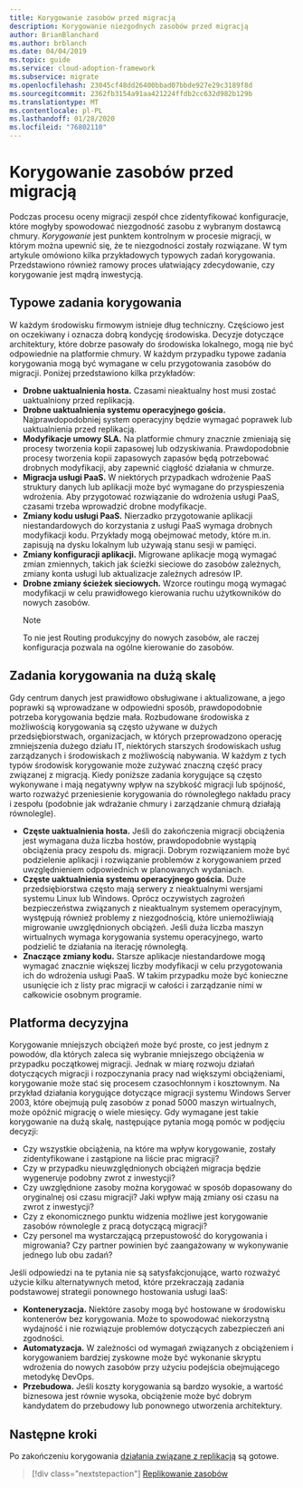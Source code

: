 ```yaml
---
title: Korygowanie zasobów przed migracją
description: Korygowanie niezgodnych zasobów przed migracją
author: BrianBlanchard
ms.author: brblanch
ms.date: 04/04/2019
ms.topic: guide
ms.service: cloud-adoption-framework
ms.subservice: migrate
ms.openlocfilehash: 23045cf48dd26400bbad07bbde927e29c3189f8d
ms.sourcegitcommit: 2362fb3154a91aa421224ffdb2cc632d982b129b
ms.translationtype: MT
ms.contentlocale: pl-PL
ms.lasthandoff: 01/28/2020
ms.locfileid: "76802110"
---
```

# <a name="remediate-assets-prior-to-migration"></a>Korygowanie zasobów przed migracją

Podczas procesu oceny migracji zespół chce zidentyfikować konfiguracje, które mogłyby spowodować niezgodność zasobu z wybranym dostawcą chmury. *Korygowanie* jest punktem kontrolnym w procesie migracji, w którym można upewnić się, że te niezgodności zostały rozwiązane. W tym artykule omówiono kilka przykładowych typowych zadań korygowania. Przedstawiono również ramowy proces ułatwiający zdecydowanie, czy korygowanie jest mądrą inwestycją.

## <a name="common-remediation-tasks"></a>Typowe zadania korygowania

W każdym środowisku firmowym istnieje dług techniczny. Częściowo jest on oczekiwany i oznacza dobrą kondycję środowiska. Decyzje dotyczące architektury, które dobrze pasowały do środowiska lokalnego, mogą nie być odpowiednie na platformie chmury. W każdym przypadku typowe zadania korygowania mogą być wymagane w celu przygotowania zasobów do migracji. Poniżej przedstawiono kilka przykładów:

- **Drobne uaktualnienia hosta.** Czasami nieaktualny host musi zostać uaktualniony przed replikacją.
- **Drobne uaktualnienia systemu operacyjnego gościa.** Najprawdopodobniej system operacyjny będzie wymagać poprawek lub uaktualnienia przed replikacją.
- **Modyfikacje umowy SLA.** Na platformie chmury znacznie zmieniają się procesy tworzenia kopii zapasowej lub odzyskiwania. Prawdopodobnie procesy tworzenia kopii zapasowych zapasów będą potrzebować drobnych modyfikacji, aby zapewnić ciągłość działania w chmurze.
- **Migracja usługi PaaS.** W niektórych przypadkach wdrożenie PaaS struktury danych lub aplikacji może być wymagane do przyspieszenia wdrożenia. Aby przygotować rozwiązanie do wdrożenia usługi PaaS, czasami trzeba wprowadzić drobne modyfikacje.
- **Zmiany kodu usługi PaaS.** Nierzadko przygotowanie aplikacji niestandardowych do korzystania z usługi PaaS wymaga drobnych modyfikacji kodu. Przykłady mogą obejmować metody, które m.in. zapisują na dysku lokalnym lub używają stanu sesji w pamięci.
- **Zmiany konfiguracji aplikacji.** Migrowane aplikacje mogą wymagać zmian zmiennych, takich jak ścieżki sieciowe do zasobów zależnych, zmiany konta usługi lub aktualizacje zależnych adresów IP.
- **Drobne zmiany ścieżek sieciowych.** Wzorce routingu mogą wymagać modyfikacji w celu prawidłowego kierowania ruchu użytkowników do nowych zasobów.
    > [!NOTE]
    > To nie jest Routing produkcyjny do nowych zasobów, ale raczej konfiguracja pozwala na ogólne kierowanie do zasobów.

## <a name="large-scale-remediation-tasks"></a>Zadania korygowania na dużą skalę

Gdy centrum danych jest prawidłowo obsługiwane i aktualizowane, a jego poprawki są wprowadzane w odpowiedni sposób, prawdopodobnie potrzeba korygowania będzie mała. Rozbudowane środowiska z możliwością korygowania są często używane w dużych przedsiębiorstwach, organizacjach, w których przeprowadzono operację zmniejszenia dużego działu IT, niektórych starszych środowiskach usług zarządzanych i środowiskach z możliwością nabywania. W każdym z tych typów środowisk korygowanie może zużywać znaczną część pracy związanej z migracją. Kiedy poniższe zadania korygujące są często wykonywane i mają negatywny wpływ na szybkość migracji lub spójność, warto rozważyć przeniesienie korygowania do równoległego nakładu pracy i zespołu (podobnie jak wdrażanie chmury i zarządzanie chmurą działają równolegle).

- **Częste uaktualnienia hosta.** Jeśli do zakończenia migracji obciążenia jest wymagana duża liczba hostów, prawdopodobnie wystąpią obciążenia pracy zespołu ds. migracji. Dobrym rozwiązaniem może być podzielenie aplikacji i rozwiązanie problemów z korygowaniem przed uwzględnieniem odpowiednich w planowanych wydaniach.
- **Częste uaktualnienia systemu operacyjnego gościa.** Duże przedsiębiorstwa często mają serwery z nieaktualnymi wersjami systemu Linux lub Windows. Oprócz oczywistych zagrożeń bezpieczeństwa związanych z nieaktualnym systemem operacyjnym, występują również problemy z niezgodnością, które uniemożliwiają migrowanie uwzględnionych obciążeń. Jeśli duża liczba maszyn wirtualnych wymaga korygowania systemu operacyjnego, warto podzielić te działania na iterację równoległą.
- **Znaczące zmiany kodu.** Starsze aplikacje niestandardowe mogą wymagać znacznie większej liczby modyfikacji w celu przygotowania ich do wdrożenia usługi PaaS. W takim przypadku może być konieczne usunięcie ich z listy prac migracji w całości i zarządzanie nimi w całkowicie osobnym programie.

## <a name="decision-framework"></a>Platforma decyzyjna

Korygowanie mniejszych obciążeń może być proste, co jest jednym z powodów, dla których zaleca się wybranie mniejszego obciążenia w przypadku początkowej migracji. Jednak w miarę rozwoju działań dotyczących migracji i rozpoczynania pracy nad większymi obciążeniami, korygowanie może stać się procesem czasochłonnym i kosztownym. Na przykład działania korygujące dotyczące migracji systemu Windows Server 2003, które obejmują pulę zasobów z ponad 5000 maszyn wirtualnych, może opóźnić migrację o wiele miesięcy. Gdy wymagane jest takie korygowanie na dużą skalę, następujące pytania mogą pomóc w podjęciu decyzji:

- Czy wszystkie obciążenia, na które ma wpływ korygowanie, zostały zidentyfikowane i zastąpione na liście prac migracji?
- Czy w przypadku nieuwzględnionych obciążeń migracja będzie wygeneruje podobny zwrot z inwestycji?
- Czy uwzględnione zasoby można korygować w sposób dopasowany do oryginalnej osi czasu migracji? Jaki wpływ mają zmiany osi czasu na zwrot z inwestycji?
- Czy z ekonomicznego punktu widzenia możliwe jest korygowanie zasobów równolegle z pracą dotyczącą migracji?
- Czy personel ma wystarczającą przepustowość do korygowania i migrowania? Czy partner powinien być zaangażowany w wykonywanie jednego lub obu zadań?

Jeśli odpowiedzi na te pytania nie są satysfakcjonujące, warto rozważyć użycie kilku alternatywnych metod, które przekraczają zadania podstawowej strategii ponownego hostowania usługi IaaS:

- **Konteneryzacja.** Niektóre zasoby mogą być hostowane w środowisku kontenerów bez korygowania. Może to spowodować niekorzystną wydajność i nie rozwiązuje problemów dotyczących zabezpieczeń ani zgodności.
- **Automatyzacja.** W zależności od wymagań związanych z obciążeniem i korygowaniem bardziej zyskowne może być wykonanie skryptu wdrożenia do nowych zasobów przy użyciu podejścia obejmującego metodykę DevOps.
- **Przebudowa.** Jeśli koszty korygowania są bardzo wysokie, a wartość biznesowa jest równie wysoka, obciążenie może być dobrym kandydatem do przebudowy lub ponownego utworzenia architektury.

## <a name="next-steps"></a>Następne kroki

Po zakończeniu korygowania [działania związane z replikacją](./replicate.md) są gotowe.

> [!div class="nextstepaction"]
> [Replikowanie zasobów](./replicate.md)
